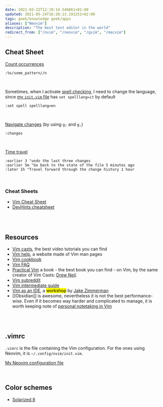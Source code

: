 ```yaml
---
date: 2021-03-22T12:19:14.546861+01:00
updated: 2021-05-24T16:20:13.191251+02:00
tags: geek/knowledge geek/apps
aliases: ["Neovim"]
description: "The best text editor in the world"
redirect_from: ["/nvim", "/neovim", "/gvim", "/macvim"]
---
```

## Cheat Sheet

[Count occurrences](https://vimtricks.com/p/vimtrick-count-occurrences/ "Count occurrences on Vim Tricks")
```vim
:%s/some_pattern//n
```

<br>

Sometimes, when I activate [spell checking](https://vimtricks.com/p/vimtrick-spell-checking-in-vim/ "Spell checking in Vim"), I need to change the language, since [my `init.vim` file](https://github.com/xplosionmind/dotfiles/blob/main/.config/nvim/init.vim "my init.vim") has `set spelllang=it` by default
```vim
:set spell spelllang=en
```

<br>

[Navigate changes](https://vimtricks.com/p/vimtrick-jump-between-changes/ "Jump between changes") (by using `g;` and `g,`)
```vim
:changes
```

<br>

[Time travel](https://vimtricks.com/p/vimtrick-time-travel-in-vim/ "Time travel in Vim")
```vim
:earlier 3 "undo the last three changes
:earlier 5m "Go back to the state of the file 5 minutes ago
:later 1h "Travel forward through the change history 1 hour
```

<br>

### Cheat Sheets

- [Vim Cheat Sheet](https://vim.rtorr.com "Vim Cheat Sheet")
- [DevHints cheatsheet](https://devhints.io/vim 'Vim cheatsheet - devhints.io')

<br>
<br>

## Resources

- [Vim casts](https://vimcasts.org/ "Vim casts"), the best video tutorials you can find
- [Vim help](https://vimhelp.org "Vim help files"), a website made of Vim man pages
- [Vim cookbook](http://www.oualline.com/vim-cook.html "Vim Cookbook")
- [Vim FAQ](http://vimdoc.sourceforge.net/htmldoc/vimfaq.html "Vim documentation: vim\_faq")
- [Practical Vim](https://pragprog.com/titles/dnvim2/practical-vim-second-edition/ "Practical Vim, Second Edition") a book - the best book you can find - on Vim, by the same creator of Vim Casts: [Drew Neil](http://drewneil.com/).
- [Vim subreddit](https://www.reddit.com/r/vim/ "r/vim")
- [Vim intermediate guide](https://thevaluable.dev/vim-intermediate/ "A Vim Guide for Intermediate Users")
- [Vim as an IDE](https://blog.jez.io/vim-as-an-ide/ "Vim as an IDE"), a <mark>workshop</mark> by [Jake Zimmerman](https://jez.io "Jake Zimmerman")
- [[Obsidian]] is awesome, nevertheless it is not the best performance-wise. Even if it becomes way harder and complicated to manage, it is worth keeping note of [personal notetaking in Vim](https://vimways.org/2019/personal-notetaking-in-vim/ 'Personal Notetaking in Vim')

<br>
<br>

## .vimrc

`.vimrc` is the file containing the Vim configuration. For the ones using Neovim, it is `~/.config/nvim/init.vim`.

[My Neovim configuration file](https://github.com/xplosionmind/dotfiles/blob/main/.config/nvim/init.vim "Tommi’s Vim configuration file")

<br>

## Color schemes

- [Solarized 8](https://vimawesome.com/plugin/solarized-8 "Solarized 8 on Vim Awesome")